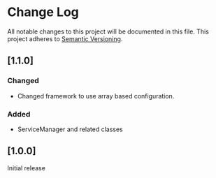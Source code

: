 # Change Log
All notable changes to this project will be documented in this file.
This project adheres to [Semantic Versioning](http://semver.org/).

## [1.1.0]
### Changed
- Changed framework to use array based configuration.

### Added
- ServiceManager and related classes

## [1.0.0]
Initial release